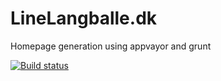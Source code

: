 LineLangballe.dk
=============
Homepage generation using appvayor and grunt

[![Build status](https://ci.appveyor.com/api/projects/status/yy7rsv9eaixy1jx4?svg=true)](https://ci.appveyor.com/project/magudb/linelangballe)
